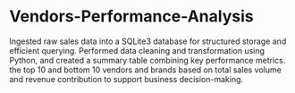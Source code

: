 # Vendors-Performance-Analysis
Ingested raw sales data into a SQLite3 database for structured storage and efficient querying. Performed data cleaning and transformation using Python, and created a summary table combining key performance metrics. the top 10 and bottom 10 vendors and brands based on total sales volume and revenue contribution to support business decision-making.
